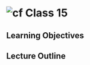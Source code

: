 ![cf](http://i.imgur.com/7v5ASc8.png) Class 15
=====================================

## Learning Objectives

## Lecture Outline
